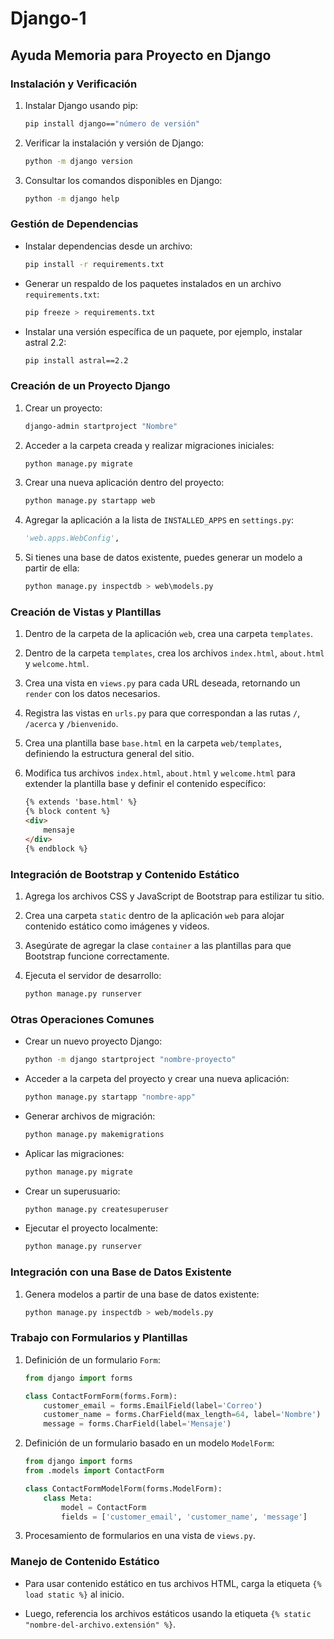 # Django-1



## Ayuda Memoria para Proyecto en Django

### Instalación y Verificación

1. Instalar Django usando pip:

   ```bash
   pip install django=="número de versión"
   ```

2. Verificar la instalación y versión de Django:

   ```bash
   python -m django version
   ```

3. Consultar los comandos disponibles en Django:

   ```bash
   python -m django help
   ```

### Gestión de Dependencias

- Instalar dependencias desde un archivo:

  ```bash
  pip install -r requirements.txt
  ```

- Generar un respaldo de los paquetes instalados en un archivo `requirements.txt`:

  ```bash
  pip freeze > requirements.txt
  ```

- Instalar una versión específica de un paquete, por ejemplo, instalar astral 2.2:

  ```bash
  pip install astral==2.2
  ```

### Creación de un Proyecto Django

1. Crear un proyecto:

   ```bash
   django-admin startproject "Nombre"
   ```

2. Acceder a la carpeta creada y realizar migraciones iniciales:

   ```bash
   python manage.py migrate
   ```

3. Crear una nueva aplicación dentro del proyecto:

   ```bash
   python manage.py startapp web
   ```

4. Agregar la aplicación a la lista de `INSTALLED_APPS` en `settings.py`:

   ```python
   'web.apps.WebConfig',
   ```

5. Si tienes una base de datos existente, puedes generar un modelo a partir de ella:

   ```bash
   python manage.py inspectdb > web\models.py
   ```

### Creación de Vistas y Plantillas

1. Dentro de la carpeta de la aplicación `web`, crea una carpeta `templates`.

2. Dentro de la carpeta `templates`, crea los archivos `index.html`, `about.html` y `welcome.html`.

3. Crea una vista en `views.py` para cada URL deseada, retornando un `render` con los datos necesarios.

4. Registra las vistas en `urls.py` para que correspondan a las rutas `/`, `/acerca` y `/bienvenido`.

5. Crea una plantilla base `base.html` en la carpeta `web/templates`, definiendo la estructura general del sitio.

6. Modifica tus archivos `index.html`, `about.html` y `welcome.html` para extender la plantilla base y definir el contenido específico:

   ```html
   {% extends 'base.html' %}
   {% block content %}
   <div>
       mensaje
   </div>
   {% endblock %}
   ```

### Integración de Bootstrap y Contenido Estático

1. Agrega los archivos CSS y JavaScript de Bootstrap para estilizar tu sitio.

2. Crea una carpeta `static` dentro de la aplicación `web` para alojar contenido estático como imágenes y videos.

3. Asegúrate de agregar la clase `container` a las plantillas para que Bootstrap funcione correctamente.

4. Ejecuta el servidor de desarrollo:

   ```bash
   python manage.py runserver
   ```

### Otras Operaciones Comunes

- Crear un nuevo proyecto Django:

  ```bash
  python -m django startproject "nombre-proyecto"
  ```

- Acceder a la carpeta del proyecto y crear una nueva aplicación:

  ```bash
  python manage.py startapp "nombre-app"
  ```

- Generar archivos de migración:

  ```bash
  python manage.py makemigrations
  ```

- Aplicar las migraciones:

  ```bash
  python manage.py migrate
  ```

- Crear un superusuario:

  ```bash
  python manage.py createsuperuser
  ```

- Ejecutar el proyecto localmente:

  ```bash
  python manage.py runserver
  ```

### Integración con una Base de Datos Existente

1. Genera modelos a partir de una base de datos existente:

   ```bash
   python manage.py inspectdb > web/models.py
   ```

### Trabajo con Formularios y Plantillas

1. Definición de un formulario `Form`:

   ```python
   from django import forms

   class ContactFormForm(forms.Form):
       customer_email = forms.EmailField(label='Correo')
       customer_name = forms.CharField(max_length=64, label='Nombre')
       message = forms.CharField(label='Mensaje')
   ```

2. Definición de un formulario basado en un modelo `ModelForm`:

   ```python
   from django import forms
   from .models import ContactForm

   class ContactFormModelForm(forms.ModelForm):
       class Meta:
           model = ContactForm
           fields = ['customer_email', 'customer_name', 'message']
   ```

3. Procesamiento de formularios en una vista de `views.py`.

### Manejo de Contenido Estático

- Para usar contenido estático en tus archivos HTML, carga la etiqueta `{% load static %}` al inicio.

- Luego, referencia los archivos estáticos usando la etiqueta `{% static "nombre-del-archivo.extensión" %}`.
